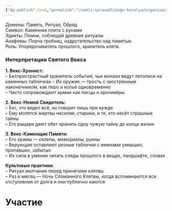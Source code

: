 ```yaml
---
{"dg-publish":true,"permalink":"/zemli-spravedlivogo-korolya/organizaczii/svyatoj-panteon/veks/"}
---
```



Домены: Память, Ритуал, Обряд  
Символ: Каменная плита с рунами  
Эдикты: Помни, соблюдай древние ритуалы  
Анафемы: Порча гробниц, надругательство над памятью  
Роль: Упорядочиватель прошлого, хранитель клятв.

### **Интерпретации Святого Векса**

**1. Векс-Хронист:**  
– Беспристрастный хранитель событий, чьи монахи ведут летописи на каменных табличках
– Их оружие — трость с заострённым наконечником, как перо и копьё одновременно  
– Часто сопровождают армии как писцы и хроникёры

**2. Векс-Немой Свидетель:**  
– Бог, что видел всё, но говорит лишь при нужде  
– Ему молятся жертвы насилия, старики, и те, кто несёт страшные тайны  
– Его рыцари дают обет хранить одну чужую тайну до конца жизни

**3. Векс-Каменщик Памяти:**  
– Его храмы — склепы, мемориалы, руины  
– Верующие оставляют резные таблички с именами умерших, пропавших, забытых  
– Их сила в умении читать следы прошлого в вещах, ландшафте, словах

**Культовые практики:**  
– Ритуал молчания перед принятием клятвы  
– Раз в месяц — Ночь Сломанного Клятвы, когда вспоминаются все отступления от долга и они публично каются  

# Участие